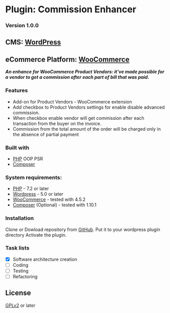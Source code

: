 # Plugin: Commission Enhancer
### Version 1.0.0

## CMS: [WordPress]
## eCommerce Platform: [WooCommerce]

***An enhance for WooCommerce Product Vendors: it've made possible for a vendor to get a commission after each part of bill that was paid.***

### Features
  - Add-on for Product Vendors - WooCommerce extension
  - Add checkbox to Product Vendors settings for enable disable advanced commission.
  - When checkbox enable vendor will get commission after each transaction from the buyer on the invoice.
  - Commission from the total amount of the order will be charged only in the absence of partial payment

### Built with

- [PHP] OOP PSR
- [Composer]

### System requirements:

* [PHP] -  7.2 or later
* [Wordpress] - 5.0 or later
* [WooCommerce] - tested with 4.5.2
* [Composer] (Optional) - tested with 1.10.1


### Installation

Clone or Dowload repository from [GitHub].
Put it to your wordpress plugin directory
Activate the plugin.


### Task lists

- [X] Software architecture creation
- [ ] Coding
- [ ] Testing
- [ ] Refactoring

License
----

[GPLv2] or later

[//]: #
   [GitHub]: <https://github.com/SobolevAnatoly/commission-enhancer/>
   [PHP]: <https://www.php.net/>
   [WordPress]: <https://wordpress.org/>
   [WooCommerce]: <https://woocommerce.com/>
   [GPLv2]: <https://www.gnu.org/licenses/old-licenses/gpl-2.0.en.html>
   [Composer]: <https://getcomposer.org/>
   [WordPress-Coding-Standards]: <https://github.com/WordPress/WordPress-Coding-Standards>
